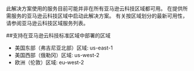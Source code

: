 此解决方案使用的服务目前可能并非在所有亚马逊云科技区域都可用。
在提供所需服务的亚马逊云科技区域中启动此解决方案。
有关按区域划分的最新可用性，请参阅亚马逊云科技区域服务列表。

##支持在亚马逊云科技标准区域中部署的区域

- 美国东部（弗吉尼亚北部）区域:   us-east-1
- 美国西部（俄勒冈）区域:   us-west-2
- 欧洲（伦敦）区域:    eu-west-2
